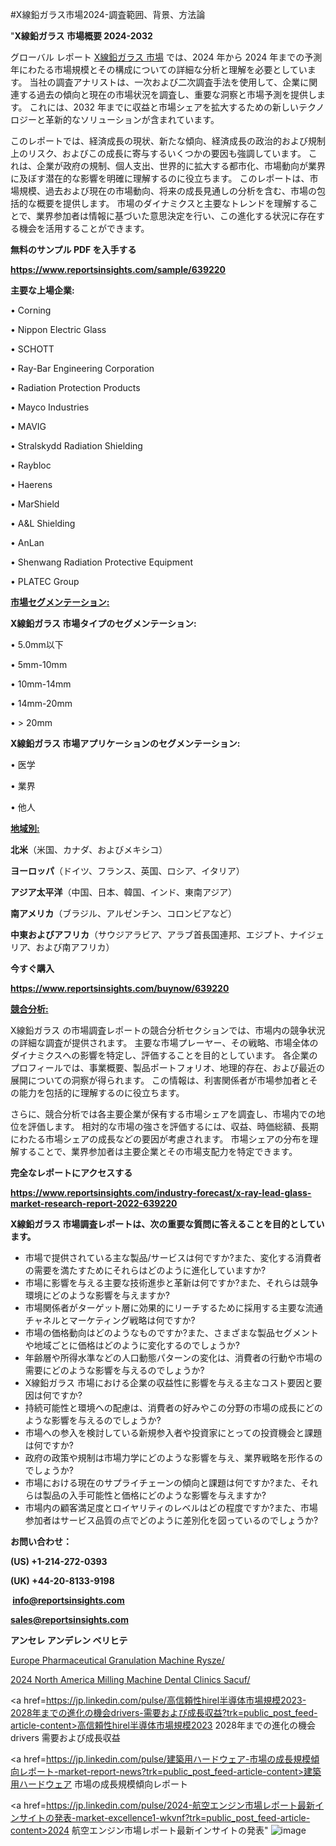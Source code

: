 #X線鉛ガラス市場2024-調査範囲、背景、方法論

"<strong>X線鉛ガラス 市場概要 2024-2032</strong>

グローバル レポート <a href=https://www.reportsinsights.com/sample/639220>X線鉛ガラス 市場</a> では、2024 年から 2024 年までの予測年にわたる市場規模とその構成についての詳細な分析と理解を必要としています。 当社の調査アナリストは、一次および二次調査手法を使用して、企業に関連する過去の傾向と現在の市場状況を調査し、重要な洞察と市場予測を提供します。 これには、2032 年までに収益と市場シェアを拡大​​するための新しいテクノロジーと革新的なソリューションが含まれています。

このレポートでは、経済成長の現状、新たな傾向、経済成長の政治的および規制上のリスク、およびこの成長に寄与するいくつかの要因も強調しています。 これは、企業が政府の規制、個人支出、世界的に拡大する都市化、市場動向が業界に及ぼす潜在的な影響を明確に理解するのに役立ちます。 このレポートは、市場規模、過去および現在の市場動向、将来の成長見通しの分析を含む、市場の包括的な概要を提供します。 市場のダイナミクスと主要なトレンドを理解することで、業界参加者は情報に基づいた意思決定を行い、この進化する状況に存在する機会を活用することができます。

<strong><b>無料のサンプル PDF を入手する</b></strong>

<a href=https://www.reportsinsights.com/sample/639220><strong><u>https://www.reportsinsights.com/sample/639220</u></strong></a>

<strong>主要な上場企業:</strong>

• Corning

• Nippon Electric Glass

• SCHOTT

• Ray-Bar Engineering Corporation

• Radiation Protection Products

• Mayco Industries

• MAVIG

• Stralskydd Radiation Shielding

• Raybloc

• Haerens

• MarShield

• A&L Shielding

• AnLan

• Shenwang Radiation Protective Equipment

• PLATEC Group

<strong><u>市場セグメンテーション</u></strong><strong><u>:</u></strong>

<strong>X線鉛ガラス 市場タイプのセグメンテーション:</strong>

• 5.0mm以下

• 5mm-10mm

• 10mm-14mm

• 14mm-20mm

• > 20mm

<strong>X線鉛ガラス 市場アプリケーションのセグメンテーション:</strong>

• 医学

• 業界

• 他人

<strong><u>地域別</u></strong><strong><u>:</u></strong>

<strong>北米</strong>（米国、カナダ、およびメキシコ）

<strong>ヨーロッパ</strong>（ドイツ、フランス、英国、ロシア、イタリア）

<strong>アジア太平洋</strong>（中国、日本、韓国、インド、東南アジア）

<strong>南アメリカ</strong>（ブラジル、アルゼンチン、コロンビアなど）

<strong>中東およびアフリカ</strong>（サウジアラビア、アラブ首長国連邦、エジプト、ナイジェリア、および南アフリカ）

<strong>今すぐ購入</strong>

<a href=https://www.reportsinsights.com/buynow/639220><strong><u>https://www.reportsinsights.com/buynow/639220</u></strong></a>

<strong><u>競合分析:</u></strong>

X線鉛ガラス の市場調査レポートの競合分析セクションでは、市場内の競争状況の詳細な調査が提供されます。 主要な市場プレーヤー、その戦略、市場全体のダイナミクスへの影響を特定し、評価することを目的としています。 各企業のプロフィールでは、事業概要、製品ポートフォリオ、地理的存在、および最近の展開についての洞察が得られます。 この情報は、利害関係者が市場参加者とその能力を包括的に理解するのに役立ちます。

さらに、競合分析では各主要企業が保有する市場シェアを調査し、市場内での地位を評価します。 相対的な市場の強さを評価するには、収益、時価総額、長期にわたる市場シェアの成長などの要因が考慮されます。 市場シェアの分布を理解することで、業界参加者は主要企業とその市場支配力を特定できます。

<strong>完全なレポートにアクセスする</strong>

<a href=https://www.reportsinsights.com/industry-forecast/x-ray-lead-glass-market-research-report-2022-639220><strong><u><b>https://www.reportsinsights.com/industry-forecast/x-ray-lead-glass-market-research-report-2022-639220</b></u></strong></a>

<strong><b>X線鉛ガラス 市場調査レポートは、次の重要な質問に答えることを目的としています。</b></strong>
<ul>
  <li>市場で提供されている主な製品/サービスは何ですか?また、変化する消費者の需要を満たすためにそれらはどのように進化していますか?</li>
  <li>市場に影響を与える主要な技術進歩と革新は何ですか?また、それらは競争環境にどのような影響を与えますか?</li>
  <li>市場関係者がターゲット層に効果的にリーチするために採用する主要な流通チャネルとマーケティング戦略は何ですか?</li>
  <li>市場の価格動向はどのようなものですか?また、さまざまな製品セグメントや地域ごとに価格はどのように変化するのでしょうか?</li>
  <li>年齢層や所得水準などの人口動態パターンの変化は、消費者の行動や市場の需要にどのような影響を与えるのでしょうか?</li>
  <li>X線鉛ガラス 市場における企業の収益性に影響を与える主なコスト要因と要因は何ですか?</li>
  <li>持続可能性と環境への配慮は、消費者の好みやこの分野の市場の成長にどのような影響を与えるのでしょうか?</li>
  <li>市場への参入を検討している新規参入者や投資家にとっての投資機会と課題は何ですか?</li>
  <li>政府の政策や規制は市場力学にどのような影響を与え、業界戦略を形作るのでしょうか?</li>
  <li>市場における現在のサプライチェーンの傾向と課題は何ですか?また、それらは製品の入手可能性と価格にどのような影響を与えますか?</li>
  <li>市場内の顧客満足度とロイヤリティのレベルはどの程度ですか?また、市場参加者はサービス品質の点でどのように差別化を図っているのでしょうか?</li>
</ul>
<strong>お問い合わせ：</strong>

<strong>(US) +1-214-272-0393</strong>

<strong>(UK) +44-20-8133-9198</strong>

<strong> </strong><a href=info@reportsinsights.com><strong><u>info@reportsinsights.com</u></strong></a>

<a href=sales@reportsinsights.com><strong><u>sales@reportsinsights.com</u></strong></a>

<strong>アンセレ アンデレン ベリヒテ</strong>

<a href=https://www.linkedin.com/pulse/europe-pharmaceutical-granulation-machine-rysze/>Europe Pharmaceutical Granulation Machine Rysze/</a>

<a href=https://www.linkedin.com/pulse/2024-north-america-milling-machine-dental-clinics-sacuf/>2024 North America Milling Machine Dental Clinics Sacuf/</a>

<a href=https://jp.linkedin.com/pulse/高信頼性hirel半導体市場規模2023-2028年までの進化の機会drivers-需要および成長収益?trk=public_post_feed-article-content>高信頼性hirel半導体市場規模2023 2028年までの進化の機会drivers 需要および成長収益</a>

<a href=https://jp.linkedin.com/pulse/建築用ハードウェア-市場の成長規模傾向レポート-market-report-news?trk=public_post_feed-article-content>建築用ハードウェア 市場の成長規模傾向レポート</a>

<a href=https://jp.linkedin.com/pulse/2024-航空エンジン市場レポート最新インサイトの発表-market-excellence1-wkvnf?trk=public_post_feed-article-content>2024 航空エンジン市場レポート最新インサイトの発表</a>"
![image](https://github.com/ahaan12367/RIMarket24/assets/158471582/b34535b2-1a84-4010-932d-0e7252150cc8)
